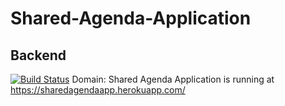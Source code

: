 # Shared-Agenda-Application

## Backend
[![Build Status](https://travis-ci.org/sudojimmy/Shared-Agenda-Application.svg?branch=master)](https://travis-ci.org/sudojimmy/Shared-Agenda-Application)
Domain: Shared Agenda Application is running at https://sharedagendaapp.herokuapp.com/
